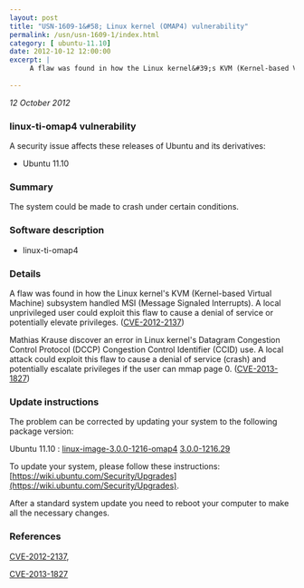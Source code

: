 ```yaml
---
layout: post
title: "USN-1609-1&#58; Linux kernel (OMAP4) vulnerability"
permalink: /usn/usn-1609-1/index.html
category: [ ubuntu-11.10]
date: 2012-10-12 12:00:00
excerpt: |
     A flaw was found in how the Linux kernel&#39;s KVM (Kernel-based Virtual Machine) subsystem handled MSI (Message Signaled Interrupts). A local unprivileged user could exploit this flaw to cause a denial of service or potentially elevate privileges. ([CVE-2012-2137](http://people.ubuntu.com/~ubuntu-security/cve/CVE-2012-2137))
    
--- 
```

 
 

*12 October 2012*

### linux-ti-omap4 vulnerability

A security issue affects these releases of Ubuntu and its derivatives:

* Ubuntu 11.10

### Summary

The system could be made to crash under certain conditions. 

### Software description

* linux-ti-omap4 

### Details

 A flaw was found in how the Linux kernel&#39;s KVM (Kernel-based Virtual Machine) subsystem handled MSI (Message Signaled Interrupts). A local unprivileged user could exploit this flaw to cause a denial of service or potentially elevate privileges. ([CVE-2012-2137](http://people.ubuntu.com/~ubuntu-security/cve/CVE-2012-2137))

Mathias Krause discover an error in Linux kernel&#39;s Datagram Congestion Control Protocol (DCCP) Congestion Control Identifier (CCID) use. A local attack could exploit this flaw to cause a denial of service (crash) and potentially escalate privileges if the user can mmap page 0. ([CVE-2013-1827](http://people.ubuntu.com/~ubuntu-security/cve/CVE-2013-1827)) 

### Update instructions

The problem can be corrected by updating your system to the following package version:

Ubuntu 11.10
 : [linux-image-3.0.0-1216-omap4](https://launchpad.net/ubuntu/+source/linux-ti-omap4) <span> [3.0.0-1216.29](https://launchpad.net/ubuntu/+source/linux-ti-omap4/3.0.0-1216.29) </span> 

To update your system, please follow these instructions: [https://wiki.ubuntu.com/Security/Upgrades](https://wiki.ubuntu.com/Security/Upgrades).

After a standard system update you need to reboot your computer to make all the necessary changes. 

### References

 
 [CVE-2012-2137](http://people.ubuntu.com/~ubuntu-security/cve/CVE-2012-2137), 

 [CVE-2013-1827](http://people.ubuntu.com/~ubuntu-security/cve/CVE-2013-1827)
 

